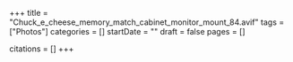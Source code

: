 +++
title = "Chuck_e_cheese_memory_match_cabinet_monitor_mount_84.avif"
tags = ["Photos"]
categories = []
startDate = ""
draft = false
pages = []

citations = []
+++
